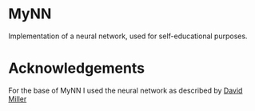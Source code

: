 # MyNN
Implementation of a neural network, used for self-educational purposes.

# Acknowledgements
For the base of MyNN I used the neural network as described by [David Miller](http://www.millermattson.com/dave/?p=54)
